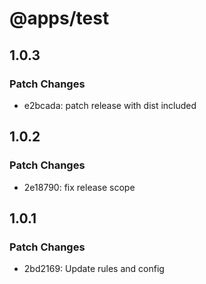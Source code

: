 # @apps/test

## 1.0.3

### Patch Changes

- e2bcada: patch release with dist included

## 1.0.2

### Patch Changes

- 2e18790: fix release scope

## 1.0.1

### Patch Changes

- 2bd2169: Update rules and config

